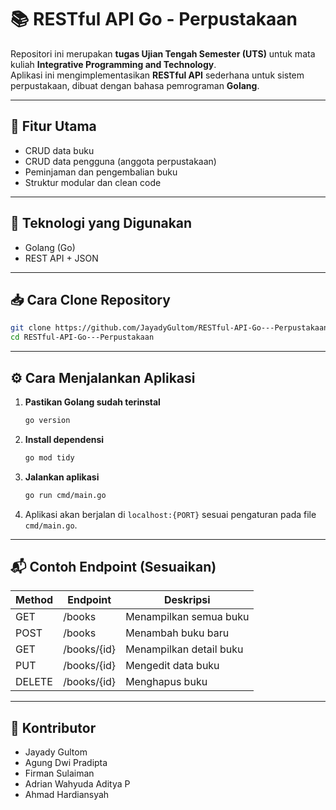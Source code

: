 # 📚 RESTful API Go - Perpustakaan

Repositori ini merupakan **tugas Ujian Tengah Semester (UTS)** untuk mata kuliah **Integrative Programming and Technology**.  
Aplikasi ini mengimplementasikan **RESTful API** sederhana untuk sistem perpustakaan, dibuat dengan bahasa pemrograman **Golang**.

---

## 🚀 Fitur Utama

- CRUD data buku
- CRUD data pengguna (anggota perpustakaan)
- Peminjaman dan pengembalian buku
- Struktur modular dan clean code

---

## 🧰 Teknologi yang Digunakan

- Golang (Go)
- REST API + JSON

---

## 📥 Cara Clone Repository

```bash
git clone https://github.com/JayadyGultom/RESTful-API-Go---Perpustakaan.git
cd RESTful-API-Go---Perpustakaan
````

---

## ⚙️ Cara Menjalankan Aplikasi

1. **Pastikan Golang sudah terinstal**

   ```bash
   go version
   ```

2. **Install dependensi**

   ```bash
   go mod tidy
   ```

3. **Jalankan aplikasi**

   ```bash
   go run cmd/main.go
   ```

4. Aplikasi akan berjalan di `localhost:{PORT}` sesuai pengaturan pada file `cmd/main.go`.

---

## 📬 Contoh Endpoint (Sesuaikan)

| Method | Endpoint    | Deskripsi               |
| ------ | ----------- | ----------------------- |
| GET    | /books      | Menampilkan semua buku  |
| POST   | /books      | Menambah buku baru      |
| GET    | /books/{id} | Menampilkan detail buku |
| PUT    | /books/{id} | Mengedit data buku      |
| DELETE | /books/{id} | Menghapus buku          |

---

## 👤 Kontributor

* Jayady Gultom
* Agung Dwi Pradipta
* Firman Sulaiman
* Adrian Wahyuda Aditya P
* Ahmad Hardiansyah
